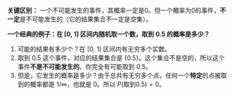 **关键区别：** 一个不可能发生的事件，其概率一定是0。但一个概率为0的事件，**不一定**是不可能发生的（它的结果集合不一定是空集）。

**一个经典的例子：在 [0, 1] 区间内随机取一个数，取到 0.5 的概率是多少？**

1.  可能的结果有多少个？在 [0, 1] 区间内有无穷多个实数。
2.  取到 0.5 这个事件，对应的结果集合是 {0.5}。这个集合不是空的，所以这个事件**不是不可能发生的**。你完全有可能取到 0.5。
3.  但是，它发生的概率是多少？由于总共有无穷多个点，任何一个**特定**的点被取到的概率都是 $1 / \infty$，也就是 0。所以 $P(\text{取到0.5}) = 0$。